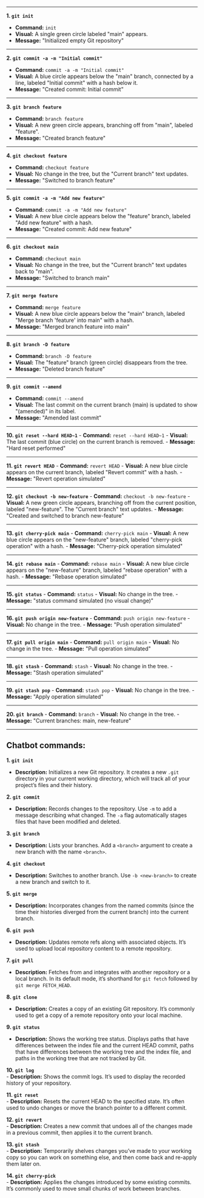 
---
**1. `git init`**
   - **Command:** `init`
   - **Visual:** A single green circle labeled "main" appears.
   - **Message:** "Initialized empty Git repository"

---

**2. `git commit -a -m "Initial commit"`**
   - **Command:** `commit -a -m "Initial commit"`
   - **Visual:** A blue circle appears below the "main" branch, connected by a line, labeled "Initial commit" with a hash below it.
   - **Message:** "Created commit: Initial commit"

---

**3. `git branch feature`**
   - **Command:** `branch feature`
   - **Visual:** A new green circle appears, branching off from "main", labeled "feature".
   - **Message:** "Created branch feature"

---

**4. `git checkout feature`**
   - **Command:** `checkout feature`
   - **Visual:** No change in the tree, but the "Current branch" text updates.
   - **Message:** "Switched to branch feature"

---

**5. `git commit -a -m "Add new feature"`**
   - **Command:** `commit -a -m "Add new feature"`
   - **Visual:** A new blue circle appears below the "feature" branch, labeled "Add new feature" with a hash.
   - **Message:** "Created commit: Add new feature"

---

**6. `git checkout main`**
   - **Command:** `checkout main`
   - **Visual:** No change in the tree, but the "Current branch" text updates back to "main".
   - **Message:** "Switched to branch main"

---

**7. `git merge feature`**
   - **Command:** `merge feature`
   - **Visual:** A new blue circle appears below the "main" branch, labeled "Merge branch 'feature' into main" with a hash.
   - **Message:** "Merged branch feature into main"

---

**8. `git branch -D feature`**
   - **Command:** `branch -D feature`
   - **Visual:** The "feature" branch (green circle) disappears from the tree.
   - **Message:** "Deleted branch feature"

---

**9. `git commit --amend`**
   - **Command:** `commit --amend`
   - **Visual:** The last commit on the current branch (main) is updated to show "(amended)" in its label.
   - **Message:** "Amended last commit"

---

**10. `git reset --hard HEAD~1`**
    - **Command:** `reset --hard HEAD~1`
    - **Visual:** The last commit (blue circle) on the current branch is removed.
    - **Message:** "Hard reset performed"

---

**11. `git revert HEAD`**
    - **Command:** `revert HEAD`
    - **Visual:** A new blue circle appears on the current branch, labeled "Revert commit" with a hash.
    - **Message:** "Revert operation simulated"

---

**12. `git checkout -b new-feature`**
    - **Command:** `checkout -b new-feature`
    - **Visual:** A new green circle appears, branching off from the current position, labeled "new-feature". The "Current branch" text updates.
    - **Message:** "Created and switched to branch new-feature"

---

**13. `git cherry-pick main`**
    - **Command:** `cherry-pick main`
    - **Visual:** A new blue circle appears on the "new-feature" branch, labeled "cherry-pick operation" with a hash.
    - **Message:** "Cherry-pick operation simulated"

---

**14. `git rebase main`**
    - **Command:** `rebase main`
    - **Visual:** A new blue circle appears on the "new-feature" branch, labeled "rebase operation" with a hash.
    - **Message:** "Rebase operation simulated"

---

**15. `git status`**
    - **Command:** `status`
    - **Visual:** No change in the tree.
    - **Message:** "status command simulated (no visual change)"

---

**16. `git push origin new-feature`**
    - **Command:** `push origin new-feature`
    - **Visual:** No change in the tree.
    - **Message:** "Push operation simulated"

---

**17. `git pull origin main`**
    - **Command:** `pull origin main`
    - **Visual:** No change in the tree.
    - **Message:** "Pull operation simulated"

---

**18. `git stash`**
    - **Command:** `stash`
    - **Visual:** No change in the tree.
    - **Message:** "Stash operation simulated"

---

**19. `git stash pop`**
    - **Command:** `stash pop`
    - **Visual:** No change in the tree.
    - **Message:** "Apply operation simulated"

---

**20. `git branch`**
    - **Command:** `branch`
    - **Visual:** No change in the tree.
    - **Message:** "Current branches: main, new-feature"

---

Chatbot commands:
---

**1. `git init`**  
   - **Description:** Initializes a new Git repository. It creates a new `.git` directory in your current working directory, which will track all of your project’s files and their history.

**2. `git commit`**  
   - **Description:** Records changes to the repository. Use `-m` to add a message describing what changed. The `-a` flag automatically stages files that have been modified and deleted.

**3. `git branch`**  
   - **Description:** Lists your branches. Add a `<branch>` argument to create a new branch with the name `<branch>`.

**4. `git checkout`**  
   - **Description:** Switches to another branch. Use `-b <new-branch>` to create a new branch and switch to it.

**5. `git merge`**  
   - **Description:** Incorporates changes from the named commits (since the time their histories diverged from the current branch) into the current branch.

**6. `git push`**  
   - **Description:** Updates remote refs along with associated objects. It’s used to upload local repository content to a remote repository.

**7. `git pull`**  
   - **Description:** Fetches from and integrates with another repository or a local branch. In its default mode, it’s shorthand for `git fetch` followed by `git merge FETCH_HEAD`.

**8. `git clone`**  
   - **Description:** Creates a copy of an existing Git repository. It’s commonly used to get a copy of a remote repository onto your local machine.

**9. `git status`**  
   - **Description:** Shows the working tree status. Displays paths that have differences between the index file and the current HEAD commit, paths that have differences between the working tree and the index file, and paths in the working tree that are not tracked by Git.

**10. `git log`**  
    - **Description:** Shows the commit logs. It’s used to display the recorded history of your repository.

**11. `git reset`**  
    - **Description:** Resets the current HEAD to the specified state. It’s often used to undo changes or move the branch pointer to a different commit.

**12. `git revert`**  
    - **Description:** Creates a new commit that undoes all of the changes made in a previous commit, then applies it to the current branch.

**13. `git stash`**  
    - **Description:** Temporarily shelves changes you’ve made to your working copy so you can work on something else, and then come back and re-apply them later on.

**14. `git cherry-pick`**  
    - **Description:** Applies the changes introduced by some existing commits. It’s commonly used to move small chunks of work between branches.

